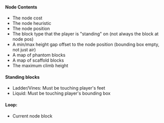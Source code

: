 #### Node Contents
- The node cost
- The node heuristic
- The node position
- The block type that the player is "standing" on (not always the block at node pos)
- A min/max height gap offset to the node position (bounding box empty, not just air)
- A map of phantom blocks
- A map of scaffold blocks
- The maximum climb height

#### Standing blocks
- Ladder/Vines: Must be touching player's feet
- Liquid: Must be touching player's bounding box

#### Loop:
- Current node block
